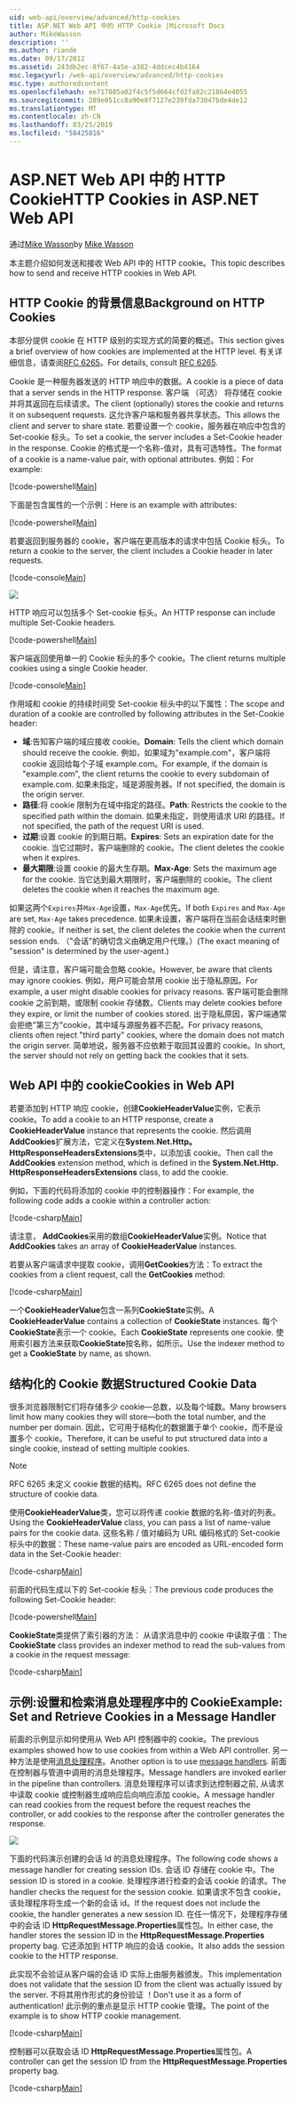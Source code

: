 ```yaml
---
uid: web-api/overview/advanced/http-cookies
title: ASP.NET Web API 中的 HTTP Cookie |Microsoft Docs
author: MikeWasson
description: ''
ms.author: riande
ms.date: 09/17/2012
ms.assetid: 243db2ec-8f67-4a5e-a382-4ddcec4b4164
msc.legacyurl: /web-api/overview/advanced/http-cookies
msc.type: authoredcontent
ms.openlocfilehash: ee717085a02f4c5f5d664cfd2fa82c21864e4055
ms.sourcegitcommit: 289e051cc8a90e8f7127e239fda73047bde4de12
ms.translationtype: MT
ms.contentlocale: zh-CN
ms.lasthandoff: 03/25/2019
ms.locfileid: "58425816"
---
```

<a name="http-cookies-in-aspnet-web-api"></a><span data-ttu-id="f2a77-102">ASP.NET Web API 中的 HTTP Cookie</span><span class="sxs-lookup"><span data-stu-id="f2a77-102">HTTP Cookies in ASP.NET Web API</span></span>
====================
<span data-ttu-id="f2a77-103">通过[Mike Wasson](https://github.com/MikeWasson)</span><span class="sxs-lookup"><span data-stu-id="f2a77-103">by [Mike Wasson](https://github.com/MikeWasson)</span></span>

<span data-ttu-id="f2a77-104">本主题介绍如何发送和接收 Web API 中的 HTTP cookie。</span><span class="sxs-lookup"><span data-stu-id="f2a77-104">This topic describes how to send and receive HTTP cookies in Web API.</span></span>

## <a name="background-on-http-cookies"></a><span data-ttu-id="f2a77-105">HTTP Cookie 的背景信息</span><span class="sxs-lookup"><span data-stu-id="f2a77-105">Background on HTTP Cookies</span></span>

<span data-ttu-id="f2a77-106">本部分提供 cookie 在 HTTP 级别的实现方式的简要的概述。</span><span class="sxs-lookup"><span data-stu-id="f2a77-106">This section gives a brief overview of how cookies are implemented at the HTTP level.</span></span> <span data-ttu-id="f2a77-107">有关详细信息，请查阅[RFC 6265](http://tools.ietf.org/html/rfc6265)。</span><span class="sxs-lookup"><span data-stu-id="f2a77-107">For details, consult [RFC 6265](http://tools.ietf.org/html/rfc6265).</span></span>

<span data-ttu-id="f2a77-108">Cookie 是一种服务器发送的 HTTP 响应中的数据。</span><span class="sxs-lookup"><span data-stu-id="f2a77-108">A cookie is a piece of data that a server sends in the HTTP response.</span></span> <span data-ttu-id="f2a77-109">客户端 （可选） 将存储在 cookie 并将其返回在后续请求。</span><span class="sxs-lookup"><span data-stu-id="f2a77-109">The client (optionally) stores the cookie and returns it on subsequent requests.</span></span> <span data-ttu-id="f2a77-110">这允许客户端和服务器共享状态。</span><span class="sxs-lookup"><span data-stu-id="f2a77-110">This allows the client and server to share state.</span></span> <span data-ttu-id="f2a77-111">若要设置一个 cookie，服务器在响应中包含的 Set-cookie 标头。</span><span class="sxs-lookup"><span data-stu-id="f2a77-111">To set a cookie, the server includes a Set-Cookie header in the response.</span></span> <span data-ttu-id="f2a77-112">Cookie 的格式是一个名称-值对，具有可选特性。</span><span class="sxs-lookup"><span data-stu-id="f2a77-112">The format of a cookie is a name-value pair, with optional attributes.</span></span> <span data-ttu-id="f2a77-113">例如：</span><span class="sxs-lookup"><span data-stu-id="f2a77-113">For example:</span></span>

[!code-powershell[Main](http-cookies/samples/sample1.ps1)]

<span data-ttu-id="f2a77-114">下面是包含属性的一个示例：</span><span class="sxs-lookup"><span data-stu-id="f2a77-114">Here is an example with attributes:</span></span>

[!code-powershell[Main](http-cookies/samples/sample2.ps1)]

<span data-ttu-id="f2a77-115">若要返回到服务器的 cookie，客户端在更高版本的请求中包括 Cookie 标头。</span><span class="sxs-lookup"><span data-stu-id="f2a77-115">To return a cookie to the server, the client includes a Cookie header in later requests.</span></span>

[!code-console[Main](http-cookies/samples/sample3.cmd)]

![](http-cookies/_static/image1.png)

<span data-ttu-id="f2a77-116">HTTP 响应可以包括多个 Set-cookie 标头。</span><span class="sxs-lookup"><span data-stu-id="f2a77-116">An HTTP response can include multiple Set-Cookie headers.</span></span>

[!code-powershell[Main](http-cookies/samples/sample4.ps1)]

<span data-ttu-id="f2a77-117">客户端返回使用单一的 Cookie 标头的多个 cookie。</span><span class="sxs-lookup"><span data-stu-id="f2a77-117">The client returns multiple cookies using a single Cookie header.</span></span>

[!code-console[Main](http-cookies/samples/sample5.cmd)]

<span data-ttu-id="f2a77-118">作用域和 cookie 的持续时间受 Set-cookie 标头中的以下属性：</span><span class="sxs-lookup"><span data-stu-id="f2a77-118">The scope and duration of a cookie are controlled by following attributes in the Set-Cookie header:</span></span>

- <span data-ttu-id="f2a77-119">**域**:告知客户端的域应接收 cookie。</span><span class="sxs-lookup"><span data-stu-id="f2a77-119">**Domain**: Tells the client which domain should receive the cookie.</span></span> <span data-ttu-id="f2a77-120">例如，如果域为"example.com"，客户端将 cookie 返回给每个子域 example.com。</span><span class="sxs-lookup"><span data-stu-id="f2a77-120">For example, if the domain is "example.com", the client returns the cookie to every subdomain of example.com.</span></span> <span data-ttu-id="f2a77-121">如果未指定，域是源服务器。</span><span class="sxs-lookup"><span data-stu-id="f2a77-121">If not specified, the domain is the origin server.</span></span>
- <span data-ttu-id="f2a77-122">**路径**:将 cookie 限制为在域中指定的路径。</span><span class="sxs-lookup"><span data-stu-id="f2a77-122">**Path**: Restricts the cookie to the specified path within the domain.</span></span> <span data-ttu-id="f2a77-123">如果未指定，则使用请求 URI 的路径。</span><span class="sxs-lookup"><span data-stu-id="f2a77-123">If not specified, the path of the request URI is used.</span></span>
- <span data-ttu-id="f2a77-124">**过期**:设置 cookie 的到期日期。</span><span class="sxs-lookup"><span data-stu-id="f2a77-124">**Expires**: Sets an expiration date for the cookie.</span></span> <span data-ttu-id="f2a77-125">当它过期时，客户端删除的 cookie。</span><span class="sxs-lookup"><span data-stu-id="f2a77-125">The client deletes the cookie when it expires.</span></span>
- <span data-ttu-id="f2a77-126">**最大期限**:设置 cookie 的最大生存期。</span><span class="sxs-lookup"><span data-stu-id="f2a77-126">**Max-Age**: Sets the maximum age for the cookie.</span></span> <span data-ttu-id="f2a77-127">当它达到最大期限时，客户端删除的 cookie。</span><span class="sxs-lookup"><span data-stu-id="f2a77-127">The client deletes the cookie when it reaches the maximum age.</span></span>

<span data-ttu-id="f2a77-128">如果这两个`Expires`并`Max-Age`设置，`Max-Age`优先。</span><span class="sxs-lookup"><span data-stu-id="f2a77-128">If both `Expires` and `Max-Age` are set, `Max-Age` takes precedence.</span></span> <span data-ttu-id="f2a77-129">如果未设置，客户端将在当前会话结束时删除的 cookie。</span><span class="sxs-lookup"><span data-stu-id="f2a77-129">If neither is set, the client deletes the cookie when the current session ends.</span></span> <span data-ttu-id="f2a77-130">（"会话"的确切含义由确定用户代理。）</span><span class="sxs-lookup"><span data-stu-id="f2a77-130">(The exact meaning of "session" is determined by the user-agent.)</span></span>

<span data-ttu-id="f2a77-131">但是，请注意，客户端可能会忽略 cookie。</span><span class="sxs-lookup"><span data-stu-id="f2a77-131">However, be aware that clients may ignore cookies.</span></span> <span data-ttu-id="f2a77-132">例如，用户可能会禁用 cookie 出于隐私原因。</span><span class="sxs-lookup"><span data-stu-id="f2a77-132">For example, a user might disable cookies for privacy reasons.</span></span> <span data-ttu-id="f2a77-133">客户端可能会删除 cookie 之前到期，或限制 cookie 存储数。</span><span class="sxs-lookup"><span data-stu-id="f2a77-133">Clients may delete cookies before they expire, or limit the number of cookies stored.</span></span> <span data-ttu-id="f2a77-134">出于隐私原因，客户端通常会拒绝"第三方"cookie，其中域与源服务器不匹配。</span><span class="sxs-lookup"><span data-stu-id="f2a77-134">For privacy reasons, clients often reject "third party" cookies, where the domain does not match the origin server.</span></span> <span data-ttu-id="f2a77-135">简单地说，服务器不应依赖于取回其设置的 cookie。</span><span class="sxs-lookup"><span data-stu-id="f2a77-135">In short, the server should not rely on getting back the cookies that it sets.</span></span>

## <a name="cookies-in-web-api"></a><span data-ttu-id="f2a77-136">Web API 中的 cookie</span><span class="sxs-lookup"><span data-stu-id="f2a77-136">Cookies in Web API</span></span>

<span data-ttu-id="f2a77-137">若要添加到 HTTP 响应 cookie，创建**CookieHeaderValue**实例，它表示 cookie。</span><span class="sxs-lookup"><span data-stu-id="f2a77-137">To add a cookie to an HTTP response, create a **CookieHeaderValue** instance that represents the cookie.</span></span> <span data-ttu-id="f2a77-138">然后调用**AddCookies**扩展方法，它定义在**System.Net.Http。HttpResponseHeadersExtensions**类中，以添加该 cookie。</span><span class="sxs-lookup"><span data-stu-id="f2a77-138">Then call the **AddCookies** extension method, which is defined in the **System.Net.Http. HttpResponseHeadersExtensions** class, to add the cookie.</span></span>

<span data-ttu-id="f2a77-139">例如，下面的代码将添加的 cookie 中的控制器操作：</span><span class="sxs-lookup"><span data-stu-id="f2a77-139">For example, the following code adds a cookie within a controller action:</span></span>

[!code-csharp[Main](http-cookies/samples/sample6.cs)]

<span data-ttu-id="f2a77-140">请注意， **AddCookies**采用的数组**CookieHeaderValue**实例。</span><span class="sxs-lookup"><span data-stu-id="f2a77-140">Notice that **AddCookies** takes an array of **CookieHeaderValue** instances.</span></span>

<span data-ttu-id="f2a77-141">若要从客户端请求中提取 cookie，调用**GetCookies**方法：</span><span class="sxs-lookup"><span data-stu-id="f2a77-141">To extract the cookies from a client request, call the **GetCookies** method:</span></span>

[!code-csharp[Main](http-cookies/samples/sample7.cs)]

<span data-ttu-id="f2a77-142">一个**CookieHeaderValue**包含一系列**CookieState**实例。</span><span class="sxs-lookup"><span data-stu-id="f2a77-142">A **CookieHeaderValue** contains a collection of **CookieState** instances.</span></span> <span data-ttu-id="f2a77-143">每个**CookieState**表示一个 cookie。</span><span class="sxs-lookup"><span data-stu-id="f2a77-143">Each **CookieState** represents one cookie.</span></span> <span data-ttu-id="f2a77-144">使用索引器方法来获取**CookieState**按名称，如所示。</span><span class="sxs-lookup"><span data-stu-id="f2a77-144">Use the indexer method to get a **CookieState** by name, as shown.</span></span>

## <a name="structured-cookie-data"></a><span data-ttu-id="f2a77-145">结构化的 Cookie 数据</span><span class="sxs-lookup"><span data-stu-id="f2a77-145">Structured Cookie Data</span></span>

<span data-ttu-id="f2a77-146">很多浏览器限制它们将存储多少 cookie&#8212;总数，以及每个域数。</span><span class="sxs-lookup"><span data-stu-id="f2a77-146">Many browsers limit how many cookies they will store&#8212;both the total number, and the number per domain.</span></span> <span data-ttu-id="f2a77-147">因此，它可用于结构化的数据置于单个 cookie，而不是设置多个 cookie。</span><span class="sxs-lookup"><span data-stu-id="f2a77-147">Therefore, it can be useful to put structured data into a single cookie, instead of setting multiple cookies.</span></span>

> [!NOTE]
> <span data-ttu-id="f2a77-148">RFC 6265 未定义 cookie 数据的结构。</span><span class="sxs-lookup"><span data-stu-id="f2a77-148">RFC 6265 does not define the structure of cookie data.</span></span>


<span data-ttu-id="f2a77-149">使用**CookieHeaderValue**类，您可以将传递 cookie 数据的名称-值对的列表。</span><span class="sxs-lookup"><span data-stu-id="f2a77-149">Using the **CookieHeaderValue** class, you can pass a list of name-value pairs for the cookie data.</span></span> <span data-ttu-id="f2a77-150">这些名称 / 值对编码为 URL 编码格式的 Set-cookie 标头中的数据：</span><span class="sxs-lookup"><span data-stu-id="f2a77-150">These name-value pairs are encoded as URL-encoded form data in the Set-Cookie header:</span></span>

[!code-csharp[Main](http-cookies/samples/sample8.cs)]

<span data-ttu-id="f2a77-151">前面的代码生成以下的 Set-cookie 标头：</span><span class="sxs-lookup"><span data-stu-id="f2a77-151">The previous code produces the following Set-Cookie header:</span></span>

[!code-powershell[Main](http-cookies/samples/sample9.ps1)]

<span data-ttu-id="f2a77-152">**CookieState**类提供了索引器的方法： 从请求消息中的 cookie 中读取子值：</span><span class="sxs-lookup"><span data-stu-id="f2a77-152">The **CookieState** class provides an indexer method to read the sub-values from a cookie in the request message:</span></span>

[!code-csharp[Main](http-cookies/samples/sample10.cs)]

## <a name="example-set-and-retrieve-cookies-in-a-message-handler"></a><span data-ttu-id="f2a77-153">示例:设置和检索消息处理程序中的 Cookie</span><span class="sxs-lookup"><span data-stu-id="f2a77-153">Example: Set and Retrieve Cookies in a Message Handler</span></span>

<span data-ttu-id="f2a77-154">前面的示例显示如何使用从 Web API 控制器中的 cookie。</span><span class="sxs-lookup"><span data-stu-id="f2a77-154">The previous examples showed how to use cookies from within a Web API controller.</span></span> <span data-ttu-id="f2a77-155">另一种方法是使用[消息处理程序](http-message-handlers.md)。</span><span class="sxs-lookup"><span data-stu-id="f2a77-155">Another option is to use [message handlers](http-message-handlers.md).</span></span> <span data-ttu-id="f2a77-156">前面在控制器与管道中调用的消息处理程序。</span><span class="sxs-lookup"><span data-stu-id="f2a77-156">Message handlers are invoked earlier in the pipeline than controllers.</span></span> <span data-ttu-id="f2a77-157">消息处理程序可以请求到达控制器之前, 从请求中读取 cookie 或控制器生成响应后向响应添加 cookie。</span><span class="sxs-lookup"><span data-stu-id="f2a77-157">A message handler can read cookies from the request before the request reaches the controller, or add cookies to the response after the controller generates the response.</span></span>

![](http-cookies/_static/image2.png)

<span data-ttu-id="f2a77-158">下面的代码演示创建的会话 Id 的消息处理程序。</span><span class="sxs-lookup"><span data-stu-id="f2a77-158">The following code shows a message handler for creating session IDs.</span></span> <span data-ttu-id="f2a77-159">会话 ID 存储在 cookie 中。</span><span class="sxs-lookup"><span data-stu-id="f2a77-159">The session ID is stored in a cookie.</span></span> <span data-ttu-id="f2a77-160">处理程序进行检查的会话 cookie 的请求。</span><span class="sxs-lookup"><span data-stu-id="f2a77-160">The handler checks the request for the session cookie.</span></span> <span data-ttu-id="f2a77-161">如果请求不包含 cookie，该处理程序将生成一个新的会话 id。</span><span class="sxs-lookup"><span data-stu-id="f2a77-161">If the request does not include the cookie, the handler generates a new session ID.</span></span> <span data-ttu-id="f2a77-162">在任一情况下，处理程序存储中的会话 ID **HttpRequestMessage.Properties**属性包。</span><span class="sxs-lookup"><span data-stu-id="f2a77-162">In either case, the handler stores the session ID in the **HttpRequestMessage.Properties** property bag.</span></span> <span data-ttu-id="f2a77-163">它还添加到 HTTP 响应的会话 cookie。</span><span class="sxs-lookup"><span data-stu-id="f2a77-163">It also adds the session cookie to the HTTP response.</span></span>

<span data-ttu-id="f2a77-164">此实现不会验证从客户端的会话 ID 实际上由服务器颁发。</span><span class="sxs-lookup"><span data-stu-id="f2a77-164">This implementation does not validate that the session ID from the client was actually issued by the server.</span></span> <span data-ttu-id="f2a77-165">不将其用作形式的身份验证 ！</span><span class="sxs-lookup"><span data-stu-id="f2a77-165">Don't use it as a form of authentication!</span></span> <span data-ttu-id="f2a77-166">此示例的重点是显示 HTTP cookie 管理。</span><span class="sxs-lookup"><span data-stu-id="f2a77-166">The point of the example is to show HTTP cookie management.</span></span>

[!code-csharp[Main](http-cookies/samples/sample11.cs)]

<span data-ttu-id="f2a77-167">控制器可以获取会话 ID **HttpRequestMessage.Properties**属性包。</span><span class="sxs-lookup"><span data-stu-id="f2a77-167">A controller can get the session ID from the **HttpRequestMessage.Properties** property bag.</span></span>

[!code-csharp[Main](http-cookies/samples/sample12.cs)]

